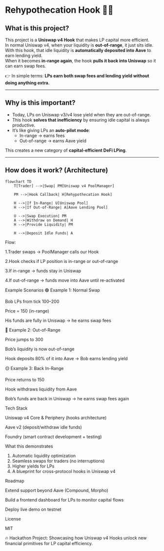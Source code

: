 # Rehypothecation Hook 🔄💧

## What is this project?

This project is a **Uniswap v4 Hook** that makes LP capital more efficient.  
In normal Uniswap v4, when your liquidity is **out-of-range**, it just sits idle.  
With this hook, that idle liquidity is **automatically deposited into Aave** to earn lending yield.  
When it becomes **in-range again**, the hook **pulls it back into Uniswap** so it can earn swap fees.

👉 In simple terms: **LPs earn both swap fees and lending yield without doing anything extra.**

---

## Why is this important?

- Today, LPs on Uniswap v3/v4 lose yield when they are out-of-range.  
- This hook **solves that inefficiency** by ensuring idle capital is always productive.  
- It’s like giving LPs an **auto-pilot mode**:  
  - In-range → earns fees  
  - Out-of-range → earns Aave yield  

This creates a new category of **capital-efficient DeFi LPing**.

---

## How does it work? (Architecture)

```mermaid
flowchart TD
    T[Trader] -->|Swap| PM[Uniswap v4 PoolManager]

    PM -->|Hook Callback| H[Rehypothecation Hook]

    H -->|If In-Range| U[Uniswap Pool]
    H -->|If Out-of-Range| A[Aave Lending Pool]

    U -->|Swap Execution| PM
    A -->|Withdraw on Demand| H
    H -->|Provide Liquidity| PM

    H -->|Deposit Idle Funds| A
```

Flow:

1.Trader swaps → PoolManager calls our Hook

2.Hook checks if LP position is in-range or out-of-range

3.If in-range → funds stay in Uniswap

4.If out-of-range → funds move into Aave until re-activated

Example Scenarios
🟢 Example 1: Normal Swap

Bob LPs from tick 100–200

Price = 150 (in-range)

His funds are fully in Uniswap → he earns swap fees

🔵 Example 2: Out-of-Range

Price jumps to 300

Bob’s liquidity is now out-of-range

Hook deposits 80% of it into Aave → Bob earns lending yield

🟡 Example 3: Back In-Range

Price returns to 150

Hook withdraws liquidity from Aave

Bob’s funds are back in Uniswap → he earns swap fees again

Tech Stack

Uniswap v4 Core & Periphery (hooks architecture)

Aave v2 (deposit/withdraw idle funds)

Foundry (smart contract development + testing)

What this demonstrates

1. Automatic liquidity optimization
2. Seamless swaps for traders (no interruptions)
3. Higher yields for LPs
4. A blueprint for cross-protocol hooks in Uniswap v4

Roadmap

Extend support beyond Aave (Compound, Morpho)

Build a frontend dashboard for LPs to monitor capital flows

Deploy live demo on testnet

License

MIT

🔥 Hackathon Project: Showcasing how Uniswap v4 Hooks unlock new financial primitives for LP capital efficiency.
